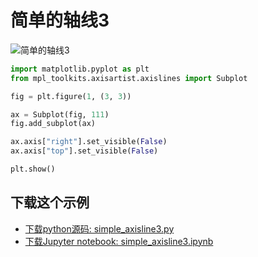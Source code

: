 # 简单的轴线3

![简单的轴线3](https://matplotlib.org/_images/sphx_glr_simple_axisline3_001.png)

```python
import matplotlib.pyplot as plt
from mpl_toolkits.axisartist.axislines import Subplot

fig = plt.figure(1, (3, 3))

ax = Subplot(fig, 111)
fig.add_subplot(ax)

ax.axis["right"].set_visible(False)
ax.axis["top"].set_visible(False)

plt.show()
```

## 下载这个示例
            
- [下载python源码: simple_axisline3.py](https://matplotlib.org/_downloads/simple_axisline3.py)
- [下载Jupyter notebook: simple_axisline3.ipynb](https://matplotlib.org/_downloads/simple_axisline3.ipynb)